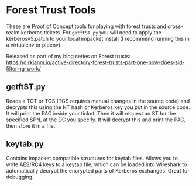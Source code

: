 # Forest Trust Tools

These are Proof of Concept tools for playing with forest trusts and cross-realm kerberos tickets.
For `getftST.py` you will need to apply the kerberosv5.patch to your local impacket install (I recommend running this in a virtualenv or pipenv).

Released as part of my blog series on Forest trusts: <https://dirkjanm.io/active-directory-forest-trusts-part-one-how-does-sid-filtering-work/>

## getftST.py
Reads a TGT or TGS (TGS requires manual changes in the source code) and decrypts this using the NT hash or Kerberos key you put in the source code. It will print the PAC inside your ticket. Then it will request an ST for the specified SPN, at the DC you specify. It will decrypt this and print the PAC, then store it in a file.


## keytab.py
Contains impacket compatible structures for keytab files. Allows you to write AES/RC4 keys to a keytab file, which can be loaded into Wireshark to automatically decrypt the encrypted parts of Kerberos exchanges. Great for debugging.
